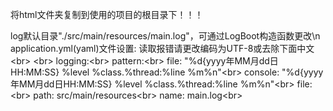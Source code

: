将html文件夹复制到使用的项目的根目录下！！！  

log默认目录"./src/main/resources/main.log"，可通过LogBoot构造函数更改\n
application.yml(yaml)文件设置:   读取报错请更改编码为UTF-8或去除下面中文\<br>
\<br>
logging:\<br>
  pattern:\<br>
    file: "%d{yyyy年MM月dd日HH:MM:SS}    %level    %class.%thread:%line    %m%n"\<br>
    console: "%d{yyyy年MM月dd日HH:MM:SS}    %level    %class.%thread:%line    %m%n"\<br>
  file:\<br>
    path: src/main/resources\<br>
    name: main.log\<br>
